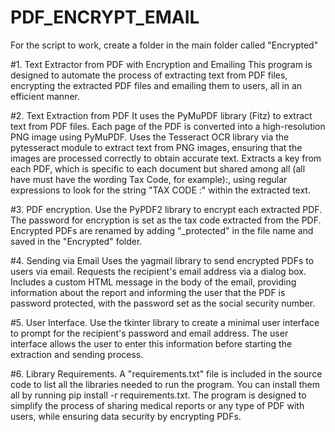 # PDF_ENCRYPT_EMAIL

For the script to work, create a folder in the main folder called "Encrypted"


#1. Text Extractor from PDF with Encryption and Emailing
This program is designed to automate the process of extracting text from PDF files, encrypting the extracted PDF files and emailing them to users, all in an efficient manner.

#2. Text Extraction from PDF
It uses the PyMuPDF library (Fitz) to extract text from PDF files. Each page of the PDF is converted into a high-resolution PNG image using PyMuPDF.
Uses the Tesseract OCR library via the pytesseract module to extract text from PNG images, ensuring that the images are processed correctly to obtain accurate text.
Extracts a key from each PDF, which is specific to each document but shared among all (all have must have the wording Tax Code, for example):, using regular expressions to look for the string "TAX CODE :" within the extracted text.

#3. PDF encryption.
Use the PyPDF2 library to encrypt each extracted PDF.
The password for encryption is set as the tax code extracted from the PDF.
Encrypted PDFs are renamed by adding "_protected" in the file name and saved in the "Encrypted" folder.

#4. Sending via Email
Uses the yagmail library to send encrypted PDFs to users via email.
Requests the recipient's email address via a dialog box.
Includes a custom HTML message in the body of the email, providing information about the report and informing the user that the PDF is password protected, with the password set as the social security number.

#5. User Interface.
Use the tkinter library to create a minimal user interface to prompt for the recipient's password and email address.
The user interface allows the user to enter this information before starting the extraction and sending process.

#6. Library Requirements.
A "requirements.txt" file is included in the source code to list all the libraries needed to run the program. You can install them all by running pip install -r requirements.txt.
The program is designed to simplify the process of sharing medical reports or any type of PDF with users, while ensuring data security by encrypting PDFs.
